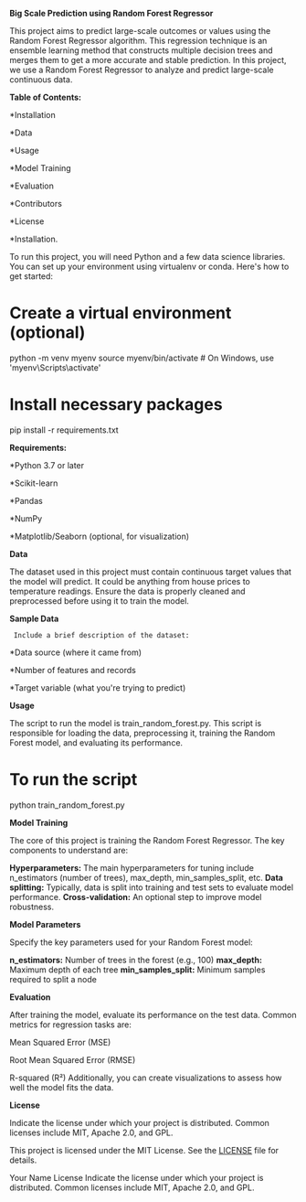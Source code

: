 **Big Scale Prediction using Random Forest Regressor**


This project aims to predict large-scale outcomes or values using the Random Forest Regressor algorithm. This regression technique is an ensemble learning method that constructs multiple decision trees and merges them to get a more accurate and stable prediction. In this project, we use a Random Forest Regressor to analyze and predict large-scale continuous data.

**Table of Contents:**


*Installation

*Data

*Usage

*Model Training

*Evaluation

*Contributors

*License

*Installation.

To run this project, you will need Python and a few data science libraries. You can set up your environment using virtualenv or conda. Here's how to get started:

# Create a virtual environment (optional)
python -m venv myenv
source myenv/bin/activate  # On Windows, use 'myenv\Scripts\activate'

# Install necessary packages
pip install -r requirements.txt


**Requirements:**


*Python 3.7 or later

*Scikit-learn

*Pandas

*NumPy

*Matplotlib/Seaborn (optional, for visualization)

**Data**

The dataset used in this project must contain continuous target values that the model will predict. It could be anything from house prices to temperature readings. Ensure the data is properly cleaned and preprocessed before using it to train the model.

**Sample Data**

     Include a brief description of the dataset:

*Data source (where it came from)

*Number of features and records

*Target variable (what you're trying to predict)

**Usage**

The script to run the model is train_random_forest.py. This script is responsible for loading the data, preprocessing it, training the Random Forest model, and evaluating its performance.
# To run the script
python train_random_forest.py

**Model Training**

The core of this project is training the Random Forest Regressor. The key components to understand are:

**Hyperparameters:** The main hyperparameters for tuning include n_estimators (number of trees), max_depth, min_samples_split, etc.
**Data splitting:** Typically, data is split into training and test sets to evaluate model performance.
**Cross-validation:** An optional step to improve model robustness.


**Model Parameters**

Specify the key parameters used for your Random Forest model:

**n_estimators:** Number of trees in the forest (e.g., 100)
**max_depth:** Maximum depth of each tree
**min_samples_split:** Minimum samples required to split a node


**Evaluation**

After training the model, evaluate its performance on the test data. Common metrics for regression tasks are:

Mean Squared Error (MSE)

Root Mean Squared Error (RMSE)

R-squared (R²)
Additionally, you can create visualizations to assess how well the model fits the data.

**License**

Indicate the license under which your project is distributed. Common licenses include MIT, Apache 2.0, and GPL.

This project is licensed under the MIT License. See the [LICENSE](LICENSE) file for details.



Your Name
License
Indicate the license under which your project is distributed. Common licenses include MIT, Apache 2.0, and GPL.


